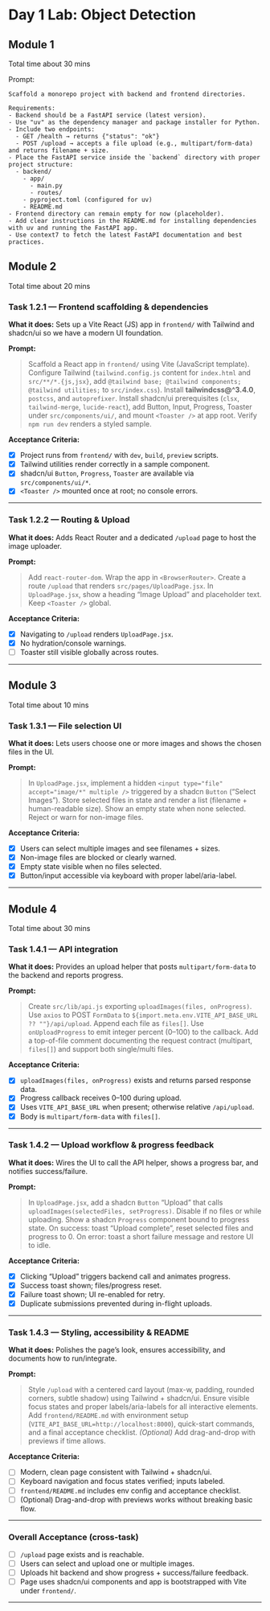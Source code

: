 # Day 1 Lab: Object Detection

## Module 1

Total time about 30 mins

Prompt:
```
Scaffold a monorepo project with backend and frontend directories.

Requirements:
- Backend should be a FastAPI service (latest version).
- Use "uv" as the dependency manager and package installer for Python.
- Include two endpoints:
  - GET /health → returns {"status": "ok"}
  - POST /upload → accepts a file upload (e.g., multipart/form-data) and returns filename + size.
- Place the FastAPI service inside the `backend` directory with proper project structure:
  - backend/
    - app/
      - main.py
      - routes/
    - pyproject.toml (configured for uv)
    - README.md
- Frontend directory can remain empty for now (placeholder).
- Add clear instructions in the README.md for installing dependencies with uv and running the FastAPI app.
- Use context7 to fetch the latest FastAPI documentation and best practices.
```

## Module 2

Total time about 20 mins

### Task 1.2.1 — Frontend scaffolding & dependencies

**What it does:** Sets up a Vite React (JS) app in `frontend/` with Tailwind and shadcn/ui so we have a modern UI foundation.

**Prompt:**

> Scaffold a React app in `frontend/` using Vite (JavaScript template). Configure Tailwind (`tailwind.config.js` content for `index.html` and `src/**/*.{js,jsx}`, add `@tailwind base; @tailwind components; @tailwind utilities;` to `src/index.css`). Install **tailwindcss@^3.4.0**, `postcss`, and `autoprefixer`. Install shadcn/ui prerequisites (`clsx`, `tailwind-merge`, `lucide-react`), add Button, Input, Progress, Toaster under `src/components/ui/`, and mount `<Toaster />` at app root. Verify `npm run dev` renders a styled sample.

**Acceptance Criteria:**

* [x] Project runs from `frontend/` with `dev`, `build`, `preview` scripts.
* [x] Tailwind utilities render correctly in a sample component.
* [x] shadcn/ui `Button`, `Progress`, `Toaster` are available via `src/components/ui/*`.
* [x] `<Toaster />` mounted once at root; no console errors.

---

### Task 1.2.2 — Routing & Upload

**What it does:** Adds React Router and a dedicated `/upload` page to host the image uploader.

**Prompt:**

> Add `react-router-dom`. Wrap the app in `<BrowserRouter>`. Create a route `/upload` that renders `src/pages/UploadPage.jsx`. In `UploadPage.jsx`, show a heading “Image Upload” and placeholder text. Keep `<Toaster />` global.

**Acceptance Criteria:**

* [x] Navigating to `/upload` renders `UploadPage.jsx`.
* [x] No hydration/console warnings.
* [ ] Toaster still visible globally across routes.

---

## Module 3

Total time about 10 mins

### Task 1.3.1 — File selection UI

**What it does:** Lets users choose one or more images and shows the chosen files in the UI.

**Prompt:**

> In `UploadPage.jsx`, implement a hidden `<input type="file" accept="image/*" multiple />` triggered by a shadcn `Button` (“Select Images”). Store selected files in state and render a list (filename + human-readable size). Show an empty state when none selected. Reject or warn for non-image files.

**Acceptance Criteria:**

* [x] Users can select multiple images and see filenames + sizes.
* [x] Non-image files are blocked or clearly warned.
* [x] Empty state visible when no files selected.
* [x] Button/input accessible via keyboard with proper label/aria-label.

---

## Module 4

Total time about 30 mins

### Task 1.4.1 — API integration

**What it does:** Provides an upload helper that posts `multipart/form-data` to the backend and reports progress.

**Prompt:**

> Create `src/lib/api.js` exporting `uploadImages(files, onProgress)`. Use `axios` to POST `FormData` to `${import.meta.env.VITE_API_BASE_URL ?? ""}/api/upload`. Append each file as `files[]`. Use `onUploadProgress` to emit integer percent (0–100) to the callback. Add a top-of-file comment documenting the request contract (multipart, `files[]`) and support both single/multi files.

**Acceptance Criteria:**

* [x] `uploadImages(files, onProgress)` exists and returns parsed response data.
* [x] Progress callback receives 0–100 during upload.
* [x] Uses `VITE_API_BASE_URL` when present; otherwise relative `/api/upload`.
* [x] Body is `multipart/form-data` with `files[]`.

---

### Task 1.4.2 — Upload workflow & progress feedback

**What it does:** Wires the UI to call the API helper, shows a progress bar, and notifies success/failure.

**Prompt:**

> In `UploadPage.jsx`, add a shadcn `Button` “Upload” that calls `uploadImages(selectedFiles, setProgress)`. Disable if no files or while uploading. Show a shadcn `Progress` component bound to progress state. On success: toast “Upload complete”, reset selected files and progress to 0. On error: toast a short failure message and restore UI to idle.

**Acceptance Criteria:**

* [x] Clicking “Upload” triggers backend call and animates progress.
* [x] Success toast shown; files/progress reset.
* [x] Failure toast shown; UI re-enabled for retry.
* [x] Duplicate submissions prevented during in-flight uploads.

---

### Task 1.4.3 — Styling, accessibility & README

**What it does:** Polishes the page’s look, ensures accessibility, and documents how to run/integrate.

**Prompt:**

> Style `/upload` with a centered card layout (max-w, padding, rounded corners, subtle shadow) using Tailwind + shadcn/ui. Ensure visible focus states and proper labels/aria-labels for all interactive elements. Add `frontend/README.md` with environment setup (`VITE_API_BASE_URL=http://localhost:8000`), quick-start commands, and a final acceptance checklist. *(Optional)* Add drag-and-drop with previews if time allows.

**Acceptance Criteria:**

* [ ] Modern, clean page consistent with Tailwind + shadcn/ui.
* [ ] Keyboard navigation and focus states verified; inputs labeled.
* [ ] `frontend/README.md` includes env config and acceptance checklist.
* [ ] (Optional) Drag-and-drop with previews works without breaking basic flow.

---

### Overall Acceptance (cross-task)

* [ ] `/upload` page exists and is reachable.
* [ ] Users can select and upload one or multiple images.
* [ ] Uploads hit backend and show progress + success/failure feedback.
* [ ] Page uses shadcn/ui components and app is bootstrapped with Vite under `frontend/`.

---
